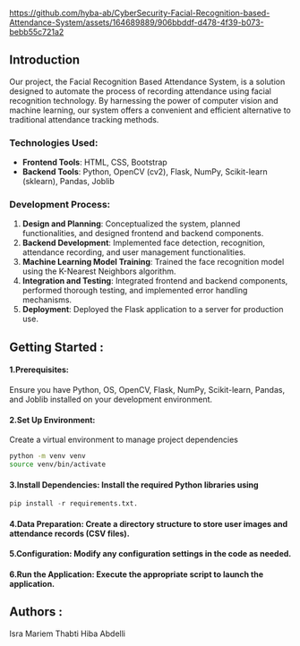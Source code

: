 
https://github.com/hyba-ab/CyberSecurity-Facial-Recognition-based-Attendance-System/assets/164689889/906bbddf-d478-4f39-b073-bebb55c721a2

## Introduction
Our project, the Facial Recognition Based Attendance System, is a solution designed to automate the process of recording attendance using facial recognition technology. By harnessing the power of computer vision and machine learning, our system offers a convenient and efficient alternative to traditional attendance tracking methods.

### Technologies Used:

- **Frontend Tools**: HTML, CSS, Bootstrap
- **Backend Tools**: Python, OpenCV (cv2), Flask, NumPy, Scikit-learn (sklearn), Pandas, Joblib

### Development Process:

1. **Design and Planning**: Conceptualized the system, planned functionalities, and designed frontend and backend components.
2. **Backend Development**: Implemented face detection, recognition, attendance recording, and user management functionalities.
3. **Machine Learning Model Training**: Trained the face recognition model using the K-Nearest Neighbors algorithm.
4. **Integration and Testing**: Integrated frontend and backend components, performed thorough testing, and implemented error handling mechanisms.
5. **Deployment**: Deployed the Flask application to a server for production use.

## Getting Started : 
#### 1.Prerequisites: 
   Ensure you have Python, OS, OpenCV, Flask, NumPy, Scikit-learn, Pandas, and Joblib installed on your development environment.
#### 2.Set Up Environment:
   Create a virtual environment to manage project dependencies
   ```Bash
python -m venv venv
source venv/bin/activate
```
#### 3.Install Dependencies: Install the required Python libraries using
```python
pip install -r requirements.txt.
```
#### 4.Data Preparation: Create a directory structure to store user images and attendance records (CSV files).
#### 5.Configuration: Modify any configuration settings in the code as needed.
#### 6.Run the Application: Execute the appropriate script to launch the application.

## Authors : 
Isra Mariem Thabti
Hiba Abdelli 


